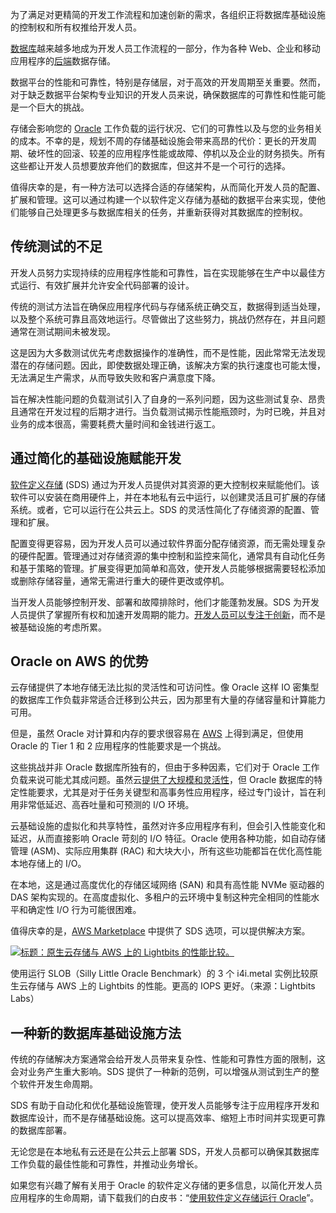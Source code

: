 为了满足对更精简的开发工作流程和加速创新的需求，各组织正将数据库基础设施的控制权和所有权推给开发人员。

[数据库](https://thenewstack.io/databases/)越来越多地成为开发人员工作流程的一部分，作为各种 Web、企业和移动应用程序的[后端](https://thenewstack.io/introduction-to-backend-development/)数据存储。

数据平台的性能和可靠性，特别是存储层，对于高效的开发周期至关重要。然而，对于缺乏数据平台架构专业知识的开发人员来说，确保数据库的可靠性和性能可能是一个巨大的挑战。

存储会影响您的 [Oracle](https://www.oracle.com/developer?utm_content=inline+mention) 工作负载的运行状况、它们的可靠性以及与您的业务相关的成本。不幸的是，规划不周的存储基础设施会带来高昂的代价：更长的开发周期、破坏性的回滚、较差的应用程序性能或故障、停机以及企业的财务损失。所有这些都让开发人员想要放弃他们的数据库，但这并不是一个可行的选择。

值得庆幸的是，有一种方法可以选择合适的存储架构，从而简化开发人员的配置、扩展和管理。这可以通过构建一个以软件定义存储为基础的数据平台来实现，使他们能够自己处理更多与数据库相关的任务，并重新获得对其数据库的控制权。

## 传统测试的不足

开发人员努力实现持续的应用程序性能和可靠性，旨在实现能够在生产中以最佳方式运行、有效扩展并允许安全代码部署的设计。

传统的测试方法旨在确保应用程序代码与存储系统正确交互，数据得到适当处理，以及整个系统可靠且高效地运行。尽管做出了这些努力，挑战仍然存在，并且问题通常在测试期间未被发现。

这是因为大多数测试优先考虑数据操作的准确性，而不是性能，因此常常无法发现潜在的存储问题。因此，即使数据处理正确，该解决方案的执行速度也可能太慢，无法满足生产需求，从而导致失败和客户满意度下降。

旨在解决性能问题的负载测试引入了自身的一系列问题，因为这些测试复杂、昂贵且通常在开发过程的后期才进行。当负载测试揭示性能瓶颈时，为时已晚，并且对业务的成本很高，需要耗费大量时间和金钱进行返工。

## 通过简化的基础设施赋能开发

[软件定义存储](https://www.lightbitslabs.com/product/?utm_source=TNS&utm_medium=article&utm_campaign=aug) (SDS) 通过为开发人员提供对其资源的更大控制权来赋能他们。该软件可以安装在商用硬件上，并在本地私有云中运行，以创建灵活且可扩展的存储系统。或者，它可以运行在公共云上。SDS 的灵活性简化了存储资源的配置、管理和扩展。

配置变得更容易，因为开发人员可以通过软件界面分配存储资源，而无需处理复杂的硬件配置。管理通过对存储资源的集中控制和监控来简化，通常具有自动化任务和基于策略的管理。扩展变得更加简单和高效，使开发人员能够根据需要轻松添加或删除存储容量，通常无需进行重大的硬件更改或停机。

当开发人员能够控制开发、部署和故障排除时，他们才能蓬勃发展。SDS 为开发人员提供了掌握所有权和加速开发周期的能力。[开发人员可以专注于创新](https://thenewstack.io/serverless-helps-developers-focus-on-differentiating-features/)，而不是被基础设施的考虑所累。

## Oracle on AWS 的优势

云存储提供了本地存储无法比拟的灵活性和可访问性。像 Oracle 这样 IO 密集型的数据库工作负载非常适合迁移到公共云，因为那里有大量的存储容量和计算能力可用。

但是，虽然 Oracle 对计算和内存的要求很容易在 [AWS](https://aws.amazon.com/?utm_content=inline+mention) 上得到满足，但使用 Oracle 的 Tier 1 和 2 应用程序的性能要求是一个挑战。

这些挑战并非 Oracle 数据库所独有的，但由于多种因素，它们对于 Oracle 工作负载来说可能尤其成问题。虽然云[提供了大规模和灵活性](https://thenewstack.io/event-driven-microservices-offer-flexibility-and-real-time-responsiveness/)，但 Oracle 数据库的特定性能要求，尤其是对于任务关键型和高事务性应用程序，经过专门设计，旨在利用非常低延迟、高吞吐量和可预测的 I/O 环境。

云基础设施的虚拟化和共享特性，虽然对许多应用程序有利，但会引入性能变化和延迟，从而直接影响 Oracle 苛刻的 I/O 特征。Oracle 使用各种功能，如自动存储管理 (ASM)、实际应用集群 (RAC) 和大块大小，所有这些功能都旨在优化高性能本地存储上的 I/O。

在本地，这是通过高度优化的存储区域网络 (SAN) 和具有高性能 NVMe 驱动器的 DAS 架构实现的。在高度虚拟化、多租户的云环境中复制这种完全相同的性能水平和确定性 I/O 行为可能很困难。

值得庆幸的是，[AWS Marketplace](https://aws.amazon.com/marketplace/pp/prodview-vv3tjsnmao7ak?sr=0-1&ref_=beagle&applicationId=AWSMPContessa) 中提供了 SDS 选项，可以提供解决方案。

[![标题：原生云存储与 AWS 上的 Lightbits 的性能比较。](https://cdn.thenewstack.io/media/2025/07/d9adac6c-image.png)](https://cdn.thenewstack.io/media/2025/07/d9adac6c-image.png)

使用运行 SLOB（Silly Little Oracle Benchmark）的 3 个 i4i.metal 实例比较原生云存储与 AWS 上的 Lightbits 的性能。更高的 IOPS 更好。（来源：Lightbits Labs）

## 一种新的数据库基础设施方法

传统的存储解决方案通常会给开发人员带来复杂性、性能和可靠性方面的限制，这会对业务产生重大影响。SDS 提供了一种新的范例，可以增强从测试到生产的整个软件开发生命周期。

SDS 有助于自动化和优化基础设施管理，使开发人员能够专注于应用程序开发和数据库设计，而不是存储基础设施。这可以提高效率、缩短上市时间并实现更可靠的数据库部署。

无论您是在本地私有云还是在公共云上部署 SDS，开发人员都可以确保其数据库工作负载的最佳性能和可靠性，并推动业务增长。

如果您有兴趣了解有关用于 Oracle 的软件定义存储的更多信息，以简化开发人员应用程序的生命周期，请下载我们的白皮书：“[使用软件定义存储运行 Oracle](https://www.lightbitslabs.com/tech-paper-run-oracle-with-lightbits-on-aws/?utm_source=TNS&utm_medium=article&utm_campaign=aug)”。